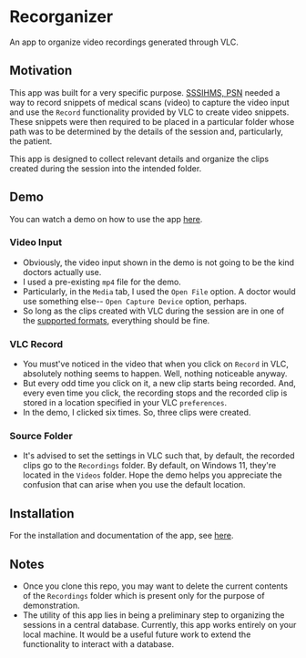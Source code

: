 # Recorganizer
An app to organize video recordings generated through VLC.

## Motivation
This app was built for a very specific purpose. [SSSIHMS, PSN](https://sssihms.org/) needed a way to record snippets of medical scans (video) to capture the video input and use the `Record` functionality provided by VLC to create video snippets. These snippets were then required to be placed in a particular folder whose path was to be determined by the details of the session and, particularly, the patient.

This app is designed to collect relevant details and organize the clips created during the session into the intended folder.

## Demo
You can watch a demo on how to use the app [here](https://clipchamp.com/watch/OOBeGDEB2bq).

### Video Input
* Obviously, the video input shown in the demo is not going to be the kind doctors actually use.
* I used a pre-existing `mp4` file for the demo.
* Particularly, in the `Media` tab, I used the `Open File` option. A doctor would use something else-- `Open Capture Device` option, perhaps.
* So long as the clips created with VLC during the session are in one of the [supported formats](https://sai-nandan-desetti.github.io/Recorganizer/backend.services.html#backend.services.fileService.video_recordings), everything should be fine.

### VLC Record
* You must've noticed in the video that when you click on `Record` in VLC, absolutely nothing seems to happen. Well, nothing noticeable anyway.
* But every odd time you click on it, a new clip starts being recorded. And, every even time you click, the recording stops and the recorded clip is stored in a location specified in your VLC `preferences`.
* In the demo, I clicked six times. So, three clips were created.

### Source Folder
* It's advised to set the settings in VLC such that, by default, the recorded clips go to the `Recordings` folder. By default, on Windows 11, they're located in the `Videos` folder. Hope the demo helps you appreciate the confusion that can arise when you use the default location.

## Installation
For the installation and documentation of the app, see [here](https://sai-nandan-desetti.github.io/Recorganizer/).

## Notes
* Once you clone this repo, you may want to delete the current contents of the `Recordings` folder which is present only for the purpose of demonstration.
* The utility of this app lies in being a preliminary step to organizing the sessions in a central database. Currently, this app works entirely on your local machine. It would be a useful future work to extend the functionality to interact with a database.
